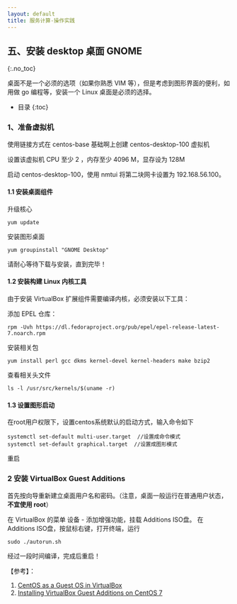 ```yaml
---
layout: default
title: 服务计算-操作实践
---
```


## 五、安装 desktop 桌面 GNOME
{:.no_toc}

桌面不是一个必须的选项（如果你熟悉 VIM 等），但是考虑到图形界面的便利，如用做 go 编程等，安装一个 Linux 桌面是必须的选择。

* 目录
{:toc}

### 1、准备虚拟机

使用链接方式在 centos-base 基础啊上创建 centos-desktop-100 虚拟机

设置该虚拟机 CPU 至少 2 ，内存至少 4096 M，显存设为 128M

启动 centos-desktop-100，使用 nmtui 将第二块网卡设置为 192.168.56.100。

#### 1.1 安装桌面组件

升级核心

```
yum update
```

安装图形桌面

```
yum groupinstall "GNOME Desktop"
```

请耐心等待下载与安装，直到完毕！

#### 1.2 安装构建 Linux 内核工具

由于安装 VirtualBox 扩展组件需要编译内核，必须安装以下工具：

添加 EPEL 仓库：

```
rpm -Uvh https://dl.fedoraproject.org/pub/epel/epel-release-latest-7.noarch.rpm
```

安装相关包

```
yum install perl gcc dkms kernel-devel kernel-headers make bzip2
```

查看相关头文件

```
ls -l /usr/src/kernels/$(uname -r)
```

#### 1.3 设置图形启动 

在root用户权限下，设置centos系统默认的启动方式，输入命令如下

```
systemctl set-default multi-user.target  //设置成命令模式
systemctl set-default graphical.target  //设置成图形模式
```

重启

### 2 安装 VirtualBox Guest Additions

首先按向导重新建立桌面用户名和密码。（注意，桌面一般运行在普通用户状态，**不宜使用 root**）

在 VirtualBox 的菜单 设备 - 添加增强功能，挂载 Additions ISO盘。 在 Additions ISO盘，按鼠标右键，打开终端，运行

```
sudo ./autorun.sh
```

经过一段时间编译，完成后重启！




【参考】：

1. [CentOS as a Guest OS in VirtualBox](https://wiki.centos.org/HowTos/Virtualization/VirtualBox/CentOSguest)
2. [Installing VirtualBox Guest Additions on CentOS 7](https://sobo.red/2017/04/27/installing-virtualbox-guest-additions-on-centos-7/)